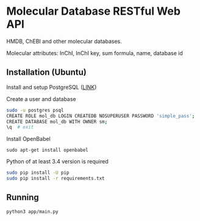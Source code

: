 # Molecular Database RESTful Web API

HMDB, ChEBI and other molecular databases.

Molecular attributes: InChI, InChI key, sum formula, name, database id

## Installation (Ubuntu)

Install and setup PostgreSQL ([LINK](https://www.howtoforge.com/tutorial/how-to-install-postgresql-95-on-ubuntu-12_04-15_10/))

Create a user and database
```bash
sudo -u postgres psql
CREATE ROLE mol_db LOGIN CREATEDB NOSUPERUSER PASSWORD 'simple_pass';
CREATE DATABASE mol_db WITH OWNER sm;
\q  # exit
```
Install OpenBabel

`sudo apt-get install openbabel`

Python of at least 3.4 version is required
```bash
sudo pip install -U pip
sudo pip install -r requirements.txt
```
## Running

`python3 app/main.py`
